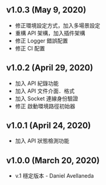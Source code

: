 ## v1.0.3 (May 9, 2020)

-   修正環境設定方式，加入多場景設定
-   重構 API 架構，加入插件架構
-   修正 Logger 錯誤配置
-   修正 CI 配置

## v1.0.2 (April 29, 2020)

-   加入 API 紀錄功能
-   加入 API 文件介面．格式
-   加入 Socket 連線身份驗證
-   修正 啟動環境路徑初始器

## v1.0.1 (April 24, 2020)

-   加入 API 狀態檢測功能

## v1.0.0 (March 20, 2020)

-   v.1 穩定版本 - Daniel Avellaneda
